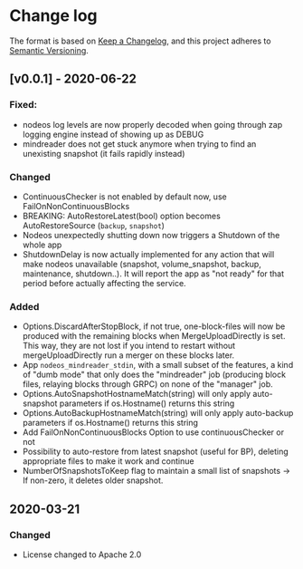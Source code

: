 # Change log

The format is based on [Keep a Changelog](https://keepachangelog.com/en/1.0.0/),
and this project adheres to [Semantic Versioning](https://semver.org/spec/v2.0.0.html).

## [v0.0.1] - 2020-06-22

### Fixed:
* nodeos log levels are now properly decoded when going through zap logging engine instead of showing up as DEBUG
* mindreader does not get stuck anymore when trying to find an unexisting snapshot (it fails rapidly instead)

### Changed
* ContinuousChecker is not enabled by default now, use FailOnNonContinuousBlocks
* BREAKING: AutoRestoreLatest(bool) option becomes AutoRestoreSource (`backup`, `snapshot`)
* Nodeos unexpectedly shutting down now triggers a Shutdown of the whole app
* ShutdownDelay is now actually implemented for any action that will make nodeos unavailable (snapshot, volume_snapshot, backup, maintenance, shutdown..). It will report the app as "not ready" for that period before actually affecting the service.

### Added
* Options.DiscardAfterStopBlock, if not true, one-block-files will now be produced with the remaining blocks when MergeUploadDirectly is set. This way, they are not lost if you intend to restart without mergeUploadDirectly run a merger on these blocks later.
* App `nodeos_mindreader_stdin`, with a small subset of the features, a kind of "dumb mode" that only does the "mindreader" job (producing block files, relaying blocks through GRPC) on none of the "manager" job.
* Options.AutoSnapshotHostnameMatch(string) will only apply auto-snapshot parameters if os.Hostname() returns this string
* Options.AutoBackupHostnameMatch(string) will only apply auto-backup parameters if os.Hostname() returns this string
* Add FailOnNonContinuousBlocks Option to use continuousChecker or not
* Possibility to auto-restore from latest snapshot (useful for BP), deleting appropriate files to make it work and continue
* NumberOfSnapshotsToKeep flag to maintain a small list of snapshots -> If non-zero, it deletes older snapshot.

## 2020-03-21

### Changed

* License changed to Apache 2.0
